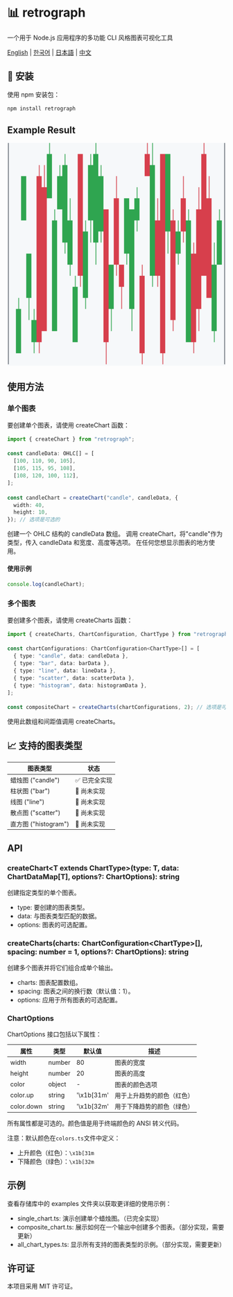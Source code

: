 # 📊 retrograph

一个用于 Node.js 应用程序的多功能 CLI 风格图表可视化工具

[English](README.md) | [한국어](README.ko.md) | [日本語](README.ja.md) | [中文](README.zh.md)

## 🚀 安装

使用 npm 安装包：

```bash
npm install retrograph
```

## Example Result

<img src="./examples/example.png" alt="example" width="600">

## 使用方法

### 单个图表

要创建单个图表，请使用 createChart 函数：

```typescript
import { createChart } from "retrograph";

const candleData: OHLC[] = [
  [100, 110, 90, 105],
  [105, 115, 95, 108],
  [108, 120, 100, 112],
];

const candleChart = createChart("candle", candleData, {
  width: 40,
  height: 10,
}); // 选项是可选的
```

创建一个 OHLC 结构的 candleData 数组。
调用 createChart，将"candle"作为类型，传入 candleData 和宽度、高度等选项。
在任何您想显示图表的地方使用。

#### 使用示例

```typescript
console.log(candleChart);
```

### 多个图表

要创建多个图表，请使用 createCharts 函数：

```typescript
import { createCharts, ChartConfiguration, ChartType } from "retrograph";

const chartConfigurations: ChartConfiguration<ChartType>[] = [
  { type: "candle", data: candleData },
  { type: "bar", data: barData },
  { type: "line", data: lineData },
  { type: "scatter", data: scatterData },
  { type: "histogram", data: histogramData },
];

const compositeChart = createCharts(chartConfigurations, 2); // 选项是可选的
```

使用此数组和间距值调用 createCharts。

## 📈 支持的图表类型

| 图表类型             | 状态          |
| -------------------- | ------------- |
| 蜡烛图 ("candle")    | ✅ 已完全实现 |
| 柱状图 ("bar")       | 🚧 尚未实现   |
| 线图 ("line")        | 🚧 尚未实现   |
| 散点图 ("scatter")   | 🚧 尚未实现   |
| 直方图 ("histogram") | 🚧 尚未实现   |

## API

### createChart\<T extends ChartType\>(type: T, data: ChartDataMap[T], options?: ChartOptions): string

创建指定类型的单个图表。

- type: 要创建的图表类型。
- data: 与图表类型匹配的数据。
- options: 图表的可选配置。

### createCharts(charts: ChartConfiguration\<ChartType\>[], spacing: number = 1, options?: ChartOptions): string

创建多个图表并将它们组合成单个输出。

- charts: 图表配置数组。
- spacing: 图表之间的换行数（默认值：1）。
- options: 应用于所有图表的可选配置。

### ChartOptions

ChartOptions 接口包括以下属性：

| 属性       | 类型   | 默认值     | 描述                       |
| ---------- | ------ | ---------- | -------------------------- |
| width      | number | 80         | 图表的宽度                 |
| height     | number | 20         | 图表的高度                 |
| color      | object | -          | 图表的颜色选项             |
| color.up   | string | '\x1b[31m' | 用于上升趋势的颜色（红色） |
| color.down | string | '\x1b[32m' | 用于下降趋势的颜色（绿色） |

所有属性都是可选的。颜色值是用于终端颜色的 ANSI 转义代码。

注意：默认颜色在`colors.ts`文件中定义：

- 上升颜色（红色）：`\x1b[31m`
- 下降颜色（绿色）：`\x1b[32m`

## 示例

查看存储库中的 examples 文件夹以获取更详细的使用示例：

- single_chart.ts: 演示创建单个蜡烛图。（已完全实现）
- composite_chart.ts: 展示如何在一个输出中创建多个图表。（部分实现，需要更新）
- all_chart_types.ts: 显示所有支持的图表类型的示例。（部分实现，需要更新）

## 许可证

本项目采用 MIT 许可证。
